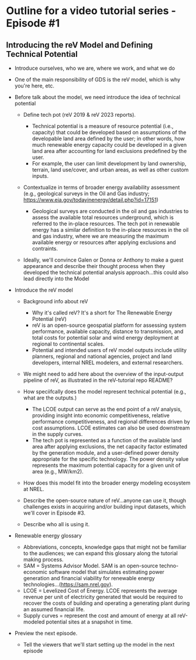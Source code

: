 # Outline for a video tutorial series - Episode #1

## Introducing the reV Model and Defining Technical Potential
- Introduce ourselves, who we are, where we work, and what we do
- One of the main responsibility of GDS is the reV model, which is why you're here, etc.
- Before talk about the model, we need introduce the idea of technical potential
    - Define tech pot (reV 2019 & reV 2023 reports).
        - Technical potential is a measure of resource potential (i.e., capacity) that could be developed based on assumptions of the developable land area defined by the user; in other words, how much renewable energy capacity could be developed in a given land area after accounting for land exclusions predefined by the user. 
        - For example, the user can limit development by land ownership, terrain, land use/cover, and urban areas, as well as other custom inputs.
        
    - Contextualize in terms of broader energy availability assessment (e.g., geological surveys in the Oil and Gas industry; https://www.eia.gov/todayinenergy/detail.php?id=17151)
        - Geological surveys are conducted in the oil and gas industries to assess the available total resources underground, which is referred to the in-place resources. The tech pot in renewable energy has a similar definition to the in-place resources in the oil and gas industry, where we are measuring the maximum available energy or resources after applying exclusions and contraints. 

    - Ideally, we'll convince Galen or Donna or Anthony to make a guest appearance and describe their thought process when they developed the technical potential analysis approach...this could also lead directly into the Model

- Introduce the reV model
    - Background info about reV
        - Why it's called reV? It's a short for The Renewable Energy Potential (reV)
        - reV is an open-source geospatial platform for assessing system performance, available capacity, distance to transmission, and total costs for potential solar and wind energy deployment at regional to continental scales.
        - Potential and intended users of reV model outputs include utility planners, regional and national agencies, project and land developers, internal NREL modelers, and external researchers. 
    
    - We might need to add here about the overview of the input-output pipeline of reV, as illustrated in the reV-tutorial repo README? 

    - How speciifcally does the model represent technical potential (e.g., what are the outputs.)
        - The LCOE output can serve as the end point of a reV analysis, providing insight into economic competitiveness, relative performance competitiveness, and regional differences driven by cost assumptions. LCOE estimates can also be used downstream in the supply curves. 
        - The tech pot is represented as a function of the available land area after applying exclusions, the net capacity factor estimated by the generation module, and a user-defined power density appropriate for the specific technology. The power density value represents the maximum potential capacity for a given unit of area (e.g., MW/km2). 

    - How does this model fit into the broader energy modeling ecosystem at NREL.

    - Describe the open-source nature of reV...anyone can use it, though challenges exists in acquiring and/or building input datasets, which we'll cover in Episode #3.
    - Describe who all is using it.

- Renewable energy glossary
    - Abbreviations, concepts, knowledge gaps that might not be familiar to the audiences; we can expand this glossary along the tutorial making process. 
    - SAM = Systems Advisor Model. SAM is an open-source techno-economic software model that simulates estimating power generation and financial viability for renewable energy technologies...(https://sam.nrel.gov).
    - LCOE = Levelized Cost of Energy. LCOE represents the average revenue per unit of electricity generated that would be required to recover the costs of building and operating a generating plant during an assumed financial life. 
    - Supply curves = represent the cost and amount of energy at all reV-modeled potential sites at a snapshot in time. 

- Preview the next episode.
    - Tell the viewers that we'll start setting up the model in the next episode